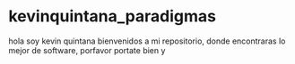 # kevinquintana_paradigmas
hola soy kevin quintana bienvenidos a mi repositorio, donde encontraras lo mejor de software, porfavor portate bien y
